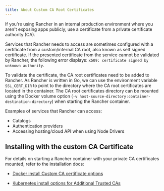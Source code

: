 ```yaml
---
title: About Custom CA Root Certificates
---
```


<head>
  <link rel="canonical" href="https://ranchermanager.docs.rancher.com/getting-started/installation-and-upgrade/resources/custom-ca-root-certificates"/>
</head>

If you're using Rancher in an internal production environment where you aren't exposing apps publicly, use a certificate from a private certificate authority (CA).

Services that Rancher needs to access are sometimes configured with a certificate from a custom/internal CA root, also known as self signed certificate. If the presented certificate from the service cannot be validated by Rancher, the following error displays: `x509: certificate signed by unknown authority`.

To validate the certificate, the CA root certificates need to be added to Rancher. As Rancher is written in Go, we can use the environment variable `SSL_CERT_DIR` to point to the directory where the CA root certificates are located in the container. The CA root certificates directory can be mounted using the Docker volume option (`-v host-source-directory:container-destination-directory`) when starting the Rancher container.

Examples of services that Rancher can access:

- Catalogs
- Authentication providers
- Accessing hosting/cloud API when using Node Drivers

## Installing with the custom CA Certificate

For details on starting a Rancher container with your private CA certificates mounted, refer to the installation docs:

- [Docker install Custom CA certificate options](../../reference-guides/single-node-rancher-in-docker/advanced-options.md#custom-ca-certificate)

- [Kubernetes install options for Additional Trusted CAs](../references/helm-chart-options.md#additional-trusted-cas)

